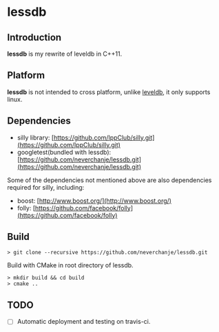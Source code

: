 # lessdb

## Introduction
**lessdb** is my rewrite of leveldb in C++11.

## Platform
**lessdb** is not intended to cross platform, unlike [leveldb](https://github.com/google/leveldb), it only supports
linux.

## Dependencies

+ silly library: [https://github.com/IppClub/silly.git](https://github.com/IppClub/silly.git)
+ googletest(bundled with lessdb): [https://github.com/neverchanje/lessdb.git](https://github.com/neverchanje/lessdb.git)

Some of the dependencies not mentioned above are also dependencies required for silly, including:
+ boost: [http://www.boost.org/](http://www.boost.org/)
+ folly: [https://github.com/facebook/folly](https://github.com/facebook/folly)

## Build

```shell
> git clone --recursive https://github.com/neverchanje/lessdb.git
```

Build with CMake in root directory of lessdb.
```shell
> mkdir build && cd build
> cmake ..
```

## TODO
- [ ] Automatic deployment and testing on travis-ci.